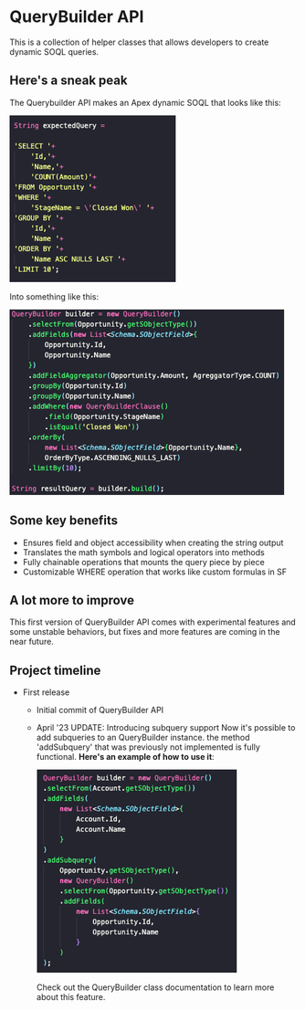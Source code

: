 # QueryBuilder API

This is a collection of helper classes that allows developers to create dynamic SOQL queries.

## Here's a sneak peak

The Querybuilder API makes an Apex dynamic SOQL that looks like this:

![soql-string](/docs/soql-string.png)

Into something like this:

![soql-querybuilder](/docs/soql-querybuilder.png)

## Some key benefits

* Ensures field and object accessibility when creating the string output
* Translates the math symbols and logical operators into methods
* Fully chainable operations that mounts the query piece by piece
* Customizable WHERE operation that works like custom formulas in SF 

## A lot more to improve

This first version of QueryBuilder API comes with experimental features and some unstable behaviors, but fixes and more features are coming in the near future.

## Project timeline

- First release
    - Initial commit of QueryBuilder API
    - April '23 UPDATE: Introducing subquery support
        Now it's possible to add subqueries to an QueryBuilder instance. the method 'addSubquery' that was previously not implemented is fully functional.
        **Here's an example of how to use it**:
        
        ![soql-querybuilder-subquery](/docs/soql-querybuilder-subquery.png)
        
        Check out the QueryBuilder class documentation to learn more about this feature.
